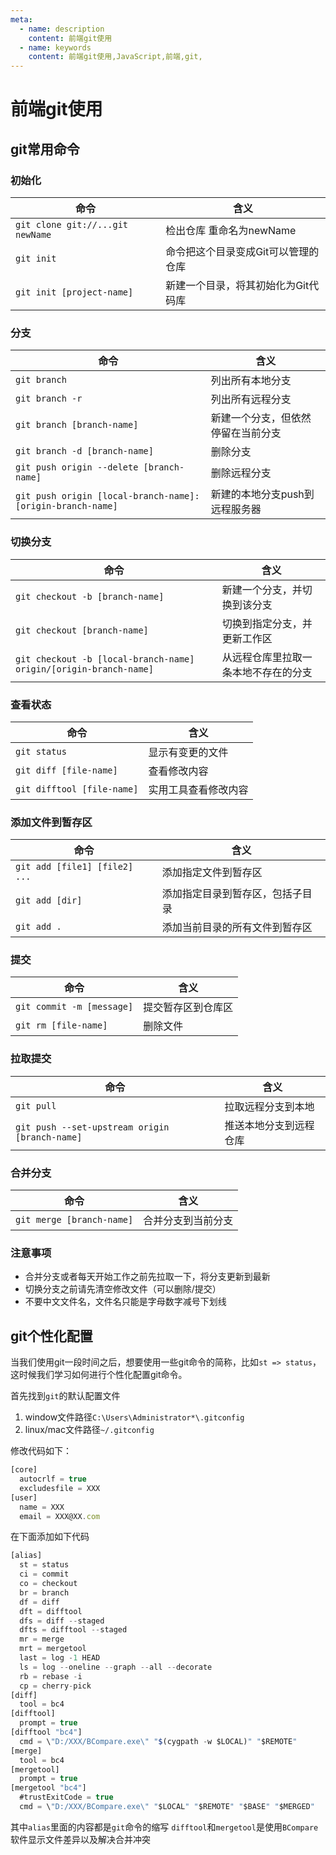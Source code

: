 ```yaml
---
meta:
  - name: description
    content: 前端git使用
  - name: keywords
    content: 前端git使用,JavaScript,前端,git,
---
```

# 前端git使用

## git常用命令

### 初始化

命令|含义
----|------
`git clone git://...git newName`  |    检出仓库 重命名为newName
`git init`     |            命令把这个目录变成Git可以管理的仓库
`git init [project-name]`   |  新建一个目录，将其初始化为Git代码库

### 分支

命令|含义
----|------
`git branch`   |    列出所有本地分支
`git branch -r`      |  列出所有远程分支
`git branch [branch-name]`   |新建一个分支，但依然停留在当前分支
`git branch -d [branch-name]`   |删除分支
`git push origin --delete [branch-name]` | 删除远程分支
`git push origin [local-branch-name]:[origin-branch-name]`            |        新建的本地分支push到远程服务器

### 切换分支

命令|含义
----|------
`git checkout -b [branch-name]`    |  新建一个分支，并切换到该分支
`git checkout [branch-name]`  |   切换到指定分支，并更新工作区
`git checkout -b [local-branch-name] origin/[origin-branch-name]`  |  从远程仓库里拉取一条本地不存在的分支

### 查看状态

命令|含义
----|------
`git status`    |  显示有变更的文件
`git diff [file-name]`  |  查看修改内容
`git difftool [file-name]`  |  实用工具查看修改内容

### 添加文件到暂存区

命令|含义
----|------
`git add [file1] [file2] ...`  |  添加指定文件到暂存区
`git add [dir]`      |  添加指定目录到暂存区，包括子目录
`git add .`              |  添加当前目录的所有文件到暂存区

### 提交

命令|含义
----|------
`git commit -m [message]`  |  提交暂存区到仓库区
`git rm [file-name]`              |       删除文件

### 拉取提交

命令|含义
----|------
`git pull`     |   拉取远程分支到本地
`git push --set-upstream origin [branch-name]`  |        推送本地分支到远程仓库

### 合并分支

命令|含义
----|------
`git merge [branch-name]`  |     合并分支到当前分支

### 注意事项

+ 合并分支或者每天开始工作之前先拉取一下，将分支更新到最新
+ 切换分支之前请先清空修改文件（可以删除/提交）
+ 不要中文文件名，文件名只能是字母数字减号下划线

## git个性化配置

当我们使用git一段时间之后，想要使用一些git命令的简称，比如`st => status`，这时候我们学习如何进行个性化配置git命令。

首先找到`git`的默认配置文件
1. window文件路径`C:\Users\Administrator*\.gitconfig`
2. linux/mac文件路径`~/.gitconfig`

修改代码如下：

```js
[core]
  autocrlf = true
  excludesfile = XXX
[user]
  name = XXX
  email = XXX@XX.com
```

在下面添加如下代码

```js
[alias]
  st = status
  ci = commit
  co = checkout
  br = branch
  df = diff
  dft = difftool
  dfs = diff --staged
  dfts = difftool --staged
  mr = merge
  mrt = mergetool
  last = log -1 HEAD
  ls = log --oneline --graph --all --decorate
  rb = rebase -i
  cp = cherry-pick
[diff]
  tool = bc4
[difftool]
  prompt = true
[difftool "bc4"]
  cmd = \"D:/XXX/BCompare.exe\" "$(cygpath -w $LOCAL)" "$REMOTE"
[merge]
  tool = bc4
[mergetool]
  prompt = true
[mergetool "bc4"]
  #trustExitCode = true
  cmd = \"D:/XXX/BCompare.exe\" "$LOCAL" "$REMOTE" "$BASE" "$MERGED"
```

其中`alias`里面的内容都是`git`命令的缩写
`difftool`和`mergetool`是使用`BCompare`软件显示文件差异以及解决合并冲突

